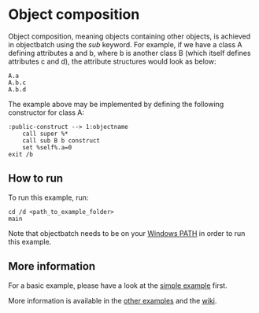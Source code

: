 # Object composition

Object composition, meaning objects containing other objects, is achieved in objectbatch using the *sub* keyword. For example, if we have a class A defining attributes a and b, where b is another class B (which itself defines attributes c and d), the attribute structures would look as below:

    A.a
    A.b.c
    A.b.d
	
The example above may be implemented by defining the following constructor for class A:

```batch
:public-construct --> 1:objectname
	call super %*
	call sub B b construct
	set %self%.a=0
exit /b
```

## How to run

To run this example, run:

	cd /d <path_to_example_folder>
	main

Note that objectbatch needs to be on your [Windows PATH](https://stackoverflow.com/questions/9546324/adding-a-directory-to-the-path-environment-variable-in-windows) in order to run this example.

## More information

For a basic example, please have a look at the [simple example](https://github.com/rbaltrusch/objectbatch/tree/master/examples/simple_class) first.

More information is available in the [other examples](https://github.com/rbaltrusch/objectbatch/tree/master/examples) and the [wiki](https://github.com/rbaltrusch/objectbatch/wiki).
